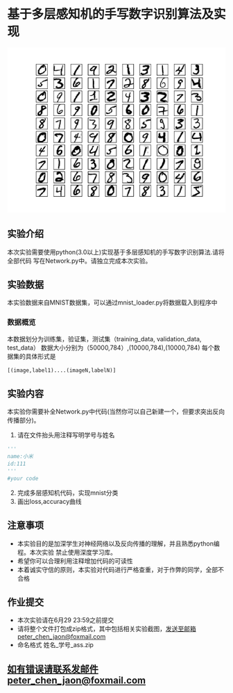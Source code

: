# 基于多层感知机的手写数字识别算法及实现
![image](https://github.com/cgpeter96/assignment/blob/master/data/mnist_100_digits.png)
## 实验介绍
本次实验需要使用python(3.0以上)实现基于多层感知机的手写数字识别算法.请将全部代码
写在Network.py中。请独立完成本次实验。

## 实验数据
本实验数据来自MNIST数据集，可以通过mnist_loader.py将数据载入到程序中


### 数据概览
本数据划分为训练集，验证集，测试集（training_data, validation_data, test_data）
数据大小分别为（50000,784）,(10000,784),(10000,784)
每个数据集的具体形式是
```python
[(image,label1)....(imageN,labelN)]
```

## 实验内容
本实验你需要补全Network.py中代码(当然你可以自己新建一个，但要求突出反向传播部分)。

1. 请在文件抬头用注释写明学号与姓名
```python
'''
name:小米
id:111
'''
#your code
```
2. 完成多层感知机代码，实现mnist分类
3. 画出loss,accuracy曲线

## 注意事项
- 本实验目的是加深学生对神经网络以及反向传播的理解，并且熟悉python编程。本次实验
禁止使用深度学习库。
- 希望你可以合理利用注释增加代码的可读性
- 本着诚实守信的原则，本实验对代码进行严格查重，对于作弊的同学，全部不合格

## 作业提交
- 本次实验请在6月29 23:59之前提交
- 请将整个文件打包成zip格式，其中包括相关实验截图，发送至邮箱peter_chen_jaon@foxmail.com
- 命名格式 姓名_学号_ass.zip


## 如有错误请联系发邮件peter_chen_jaon@foxmail.com
